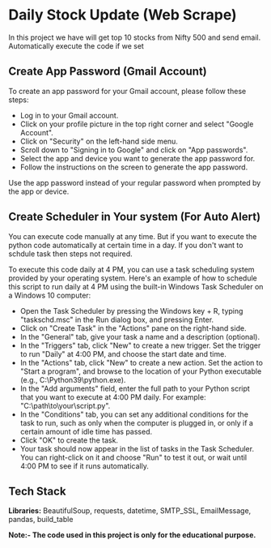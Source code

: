 
# Daily Stock Update (Web Scrape)

In this project we have will get top 10 stocks from Nifty 500 and send email. Automatically execute the code if we set




## Create App Password (Gmail Account)

To create an app password for your Gmail account, please follow these steps:

- Log in to your Gmail account.
- Click on your profile picture in the top right corner and select "Google Account".
- Click on "Security" on the left-hand side menu.
- Scroll down to "Signing in to Google" and click on "App passwords".
- Select the app and device you want to generate the app password for.
- Follow the instructions on the screen to generate the app password.

Use the app password instead of your regular password when prompted by the app or device.


## Create Scheduler in Your system (For Auto Alert)
You can execute code manually at any time. But if you want to execute the python code automatically at certain time in a day. If you don't want to schdule task then steps not required. 

To execute this code daily at 4 PM, you can use a task scheduling system provided by your operating system. Here's an example of how to schedule this script to run daily at 4 PM using the built-in Windows Task Scheduler on a Windows 10 computer:

- Open the Task Scheduler by pressing the Windows key + R, typing "taskschd.msc" in the Run dialog box, and pressing Enter.
- Click on "Create Task" in the "Actions" pane on the right-hand side.
- In the "General" tab, give your task a name and a description (optional).
- In the "Triggers" tab, click "New" to create a new trigger. Set the trigger to run "Daily" at 4:00 PM, and choose the start date and time.
- In the "Actions" tab, click "New" to create a new action. Set the action to "Start a program", and browse to the location of your Python executable (e.g., C:\Python39\python.exe).
- In the "Add arguments" field, enter the full path to your Python script that you want to execute at 4:00 PM daily. For example: "C:\path\to\your\script.py".
- In the "Conditions" tab, you can set any additional conditions for the task to run, such as only when the computer is plugged in, or only if a certain amount of idle time has passed.
- Click "OK" to create the task.
- Your task should now appear in the list of tasks in the Task Scheduler. You can right-click on it and choose "Run" to test it out, or wait until 4:00 PM to see if it runs automatically.



## Tech Stack

**Libraries:** BeautifulSoup, requests, datetime, SMTP_SSL, EmailMessage, pandas, build_table

**Note:- The code used in this project is only for the educational purpose.**

